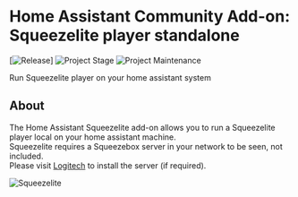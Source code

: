 # Home Assistant Community Add-on: Squeezelite player standalone

[![Release][release-shield]] ![Project Stage][project-stage-shield] ![Project Maintenance][maintenance-shield]

Run Squeezelite player on your home assistant system

## About

The Home Assistant Squeezelite add-on allows you to run a Squeezelite player local on your home assistant machine. \
Squeezelite requires a Squeezebox server in your network to be seen, not included. \
Please visit [Logitech](https://mysqueezebox.com/download) to install the server (if required).


![Squeezelite][screenshot]

[maintenance-shield]: https://img.shields.io/maintenance/yes/2020.svg
[project-stage-shield]: https://img.shields.io/badge/project%20stage-experimental-yellow.svg
[release-shield]: https://img.shields.io/badge/version-v1.0-blue.svg
[screenshot]: https://github.com/large/hassio-addons/raw/master/squeezelite/screenshot.png

